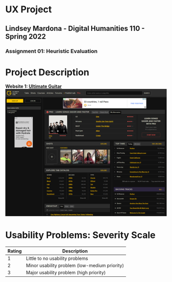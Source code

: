 # UX Project
## Lindsey Mardona - Digital Humanities 110 - Spring 2022
### Assignment 01: Heuristic Evaluation

# Project Description #

**Website 1: [Ultimate Guitar](https://www.ultimate-guitar.com/)**
![ultimate-guitar](/pictures/ultimate-guitar.png)

# Usability Problems: Severity Scale #
**Rating** | **Description** 
-----------|--------------------
1 | Little to no usability problems
2 | Minor usability problem (low-medium priority)
3 | Major usability problem (high priority)

